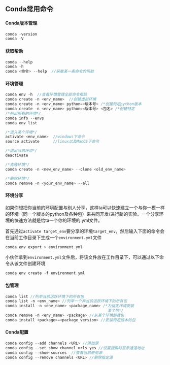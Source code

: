 ## Conda常用命令

#### Conda版本管理

```c
conda -version
conda -V
```

#### 获取帮助

```c
conda --help
conda -h
conda <命令> --help  //获取某一条命令的帮助
```

#### 环境管理

```c
conda env -h  //查看环境管理全部命令帮助
conda create -n <env_name>  //创建虚拟环境
conda create -n <env_name> python=<版本号> /*创建特定python版本                                              的环境*/
conda create -n <env_name> python=<版本号> <包名> /*创建特定                                      python版本以及特定包的环境*/
/*列出所有的环境*/
conda info --envs
conda env list

/*进入某个环境*/
activate <env_name>  //windows下命令
source activate      //linux以及MacOS下命令

/*退出当前环境*/
deactivate

/*克隆环境*/
conda create -n <new_env_name> --clone <old_env_name>

/*删除环境*/
conda remove -n <your_env_name> --all
```

#### 环境分享

如果你想把你当前的环境配置与别人分享，这样ta可以快速建立一个与你一模一样的环境（同一个版本的python及各种包）来共同开发/进行新的实验。一个分享环境的快速方法就是给ta一个你的环境的.yml文件。

首先通过`activate target_env`要分享的环境`target_env`，然后输入下面的命令会在当前工作目录下生成一个`environment.yml`文件

```c
conda env export > environment.yml
```

小伙伴拿到`environment.yml`文件后，将该文件放在工作目录下，可以通过以下命令从该文件创建环境

```c
conda env create -f environment.yml
```

#### 包管理

```c
conda list //列举当前活跃环境下的所有包
conda list -n <env_name> //列举一个非当前活跃环境下的所有包
conda install -n <env_name> <package_name> /*为指定环境安装
                                             某个包*/
conda remove -n <env_name> <package> //从某个环境卸载包
conda install <package>=<package_version> //安装特定版本的包
```

#### Conda配置

```c
conda config --add channels <URL> //添加源
conda config --set show_channel_urls yes //设置搜索时显示通道地址
conda config --show-sources  //查看当前使用源
conda config --remove channels <URL> //删除指定源
```

